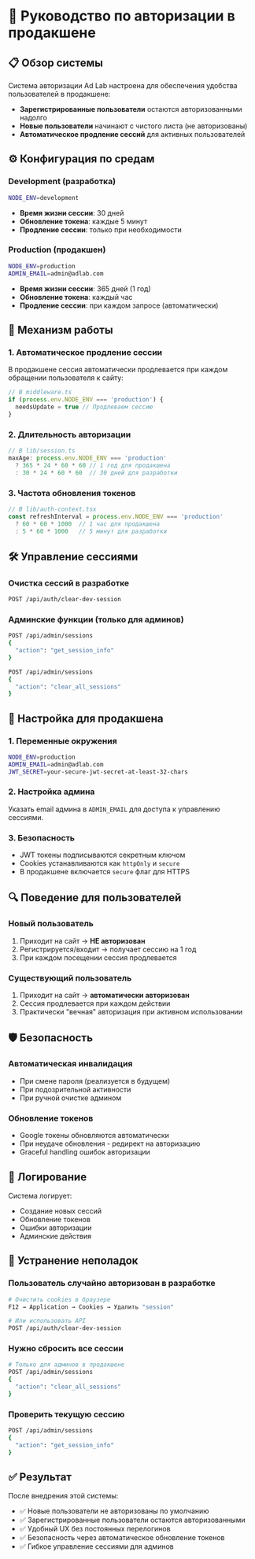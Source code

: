 # 🔐 Руководство по авторизации в продакшене

## 📋 Обзор системы

Система авторизации Ad Lab настроена для обеспечения удобства пользователей в продакшене:

- **Зарегистрированные пользователи** остаются авторизованными надолго
- **Новые пользователи** начинают с чистого листа (не авторизованы)
- **Автоматическое продление сессий** для активных пользователей

## ⚙️ Конфигурация по средам

### Development (разработка)
```bash
NODE_ENV=development
```
- **Время жизни сессии**: 30 дней
- **Обновление токена**: каждые 5 минут
- **Продление сессии**: только при необходимости

### Production (продакшен)
```bash
NODE_ENV=production
ADMIN_EMAIL=admin@adlab.com
```
- **Время жизни сессии**: 365 дней (1 год)
- **Обновление токена**: каждый час
- **Продление сессии**: при каждом запросе (автоматически)

## 🔄 Механизм работы

### 1. Автоматическое продление сессии
В продакшене сессия автоматически продлевается при каждом обращении пользователя к сайту:

```typescript
// В middleware.ts
if (process.env.NODE_ENV === 'production') {
  needsUpdate = true // Продлеваем сессию
}
```

### 2. Длительность авторизации
```typescript
// В lib/session.ts
maxAge: process.env.NODE_ENV === 'production' 
  ? 365 * 24 * 60 * 60 // 1 год для продакшена
  : 30 * 24 * 60 * 60  // 30 дней для разработки
```

### 3. Частота обновления токенов
```typescript
// В lib/auth-context.tsx
const refreshInterval = process.env.NODE_ENV === 'production' 
  ? 60 * 60 * 1000  // 1 час для продакшена
  : 5 * 60 * 1000   // 5 минут для разработки
```

## 🛠️ Управление сессиями

### Очистка сессий в разработке
```bash
POST /api/auth/clear-dev-session
```

### Админские функции (только для админов)
```bash
POST /api/admin/sessions
{
  "action": "get_session_info"
}
```

```bash
POST /api/admin/sessions
{
  "action": "clear_all_sessions"
}
```

## 🚀 Настройка для продакшена

### 1. Переменные окружения
```bash
NODE_ENV=production
ADMIN_EMAIL=admin@adlab.com
JWT_SECRET=your-secure-jwt-secret-at-least-32-chars
```

### 2. Настройка админа
Указать email админа в `ADMIN_EMAIL` для доступа к управлению сессиями.

### 3. Безопасность
- JWT токены подписываются секретным ключом
- Cookies устанавливаются как `httpOnly` и `secure`
- В продакшене включается `secure` флаг для HTTPS

## 🔍 Поведение для пользователей

### Новый пользователь
1. Приходит на сайт → **НЕ авторизован**
2. Регистрируется/входит → получает сессию на 1 год
3. При каждом посещении сессия продлевается

### Существующий пользователь
1. Приходит на сайт → **автоматически авторизован**
2. Сессия продлевается при каждом действии
3. Практически "вечная" авторизация при активном использовании

## 🛡️ Безопасность

### Автоматическая инвалидация
- При смене пароля (реализуется в будущем)
- При подозрительной активности
- При ручной очистке админом

### Обновление токенов
- Google токены обновляются автоматически
- При неудаче обновления - редирект на авторизацию
- Graceful handling ошибок авторизации

## 📝 Логирование

Система логирует:
- Создание новых сессий
- Обновление токенов
- Ошибки авторизации
- Админские действия

## 🚨 Устранение неполадок

### Пользователь случайно авторизован в разработке
```bash
# Очистить cookies в браузере
F12 → Application → Cookies → Удалить "session"

# Или использовать API
POST /api/auth/clear-dev-session
```

### Нужно сбросить все сессии
```bash
# Только для админов в продакшене
POST /api/admin/sessions
{
  "action": "clear_all_sessions"
}
```

### Проверить текущую сессию
```bash
POST /api/admin/sessions
{
  "action": "get_session_info"
}
```

## ✅ Результат

После внедрения этой системы:
- ✅ Новые пользователи не авторизованы по умолчанию
- ✅ Зарегистрированные пользователи остаются авторизованными
- ✅ Удобный UX без постоянных перелогинов
- ✅ Безопасность через автоматическое обновление токенов
- ✅ Гибкое управление сессиями для админов 